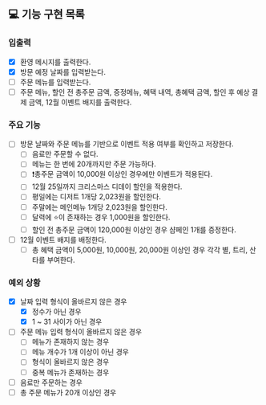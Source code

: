 ## 💻 기능 구현 목록

### 입출력
- [x] 환영 메시지를 출력한다.
- [x] 방문 예정 날짜를 입력받는다.
- [ ] 주문 메뉴를 입력받는다.
- [ ] 주문 메뉴, 할인 전 총주문 금액, 증정메뉴, 혜택 내역, 총혜택 금액, 할인 후 예상 결제 금액, 12월 이벤트 배지를 출력한다.

### 주요 기능
- [ ] 방문 날짜와 주문 메뉴를 기반으로 이벤트 적용 여부를 확인하고 저장한다.
  - [ ] 음료만 주문할 수 없다.
  - [ ] 메뉴는 한 번에 20개까지만 주문 가능하다.
  - [ ] ❗️총주문 금액이 10,000원 이상인 경우에만 이벤트가 적용된다.
  - [ ] 12월 25일까지 크리스마스 디데이 할인을 적용한다.
  - [ ] 평일에는 디저트 1개당 2,023원을 할인한다.
  - [ ] 주말에는 메인메뉴 1개당 2,023원을 할인한다.
  - [ ] 달력에 ⭐️이 존재하는 경우 1,000원을 할인한다.
  - [ ] 할인 전 총주문 금액이 120,000원 이상인 경우 샴페인 1개를 증정한다.
- [ ] 12월 이벤트 배지를 배정한다.
  - [ ] 총 혜택 금액이 5,000원, 10,000원, 20,000원 이상인 경우 각각 별, 트리, 산타를 부여한다.

### 예외 상황
- [x] 날짜 입력 형식이 올바르지 않은 경우
  - [x] 정수가 아닌 경우
  - [x] 1 ~ 31 사이가 아닌 경우
- [ ] 주문 메뉴 입력 형식이 올바르지 않은 경우
  - [ ] 메뉴가 존재하지 않는 경우
  - [ ] 메뉴 개수가 1개 이상이 아닌 경우
  - [ ] 형식이 올바르지 않은 경우
  - [ ] 중복 메뉴가 존재하는 경우
- [ ] 음료만 주문하는 경우
- [ ] 총 주문 메뉴가 20개 이상인 경우
